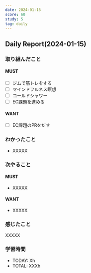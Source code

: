 ```yaml
---
date: 2024-01-15
score: 60
study: 5
tag: daily
---
```

## Daily Report(2024-01-15)
### 取り組んだこと
#### MUST
- [ ] ジムで筋トレをする
- [ ] マインドフルネス瞑想
- [ ] コールドシャワー
- [ ] EC課題を進める
#### WANT
- [ ] EC課題のPRをだす
### わかったこと
- XXXXX
### 次やること
#### MUST
- XXXXX
#### WANT
- XXXXX
### 感じたこと
XXXXX
### 学習時間
- TODAY: Xh
- TOTAL: XXXh
